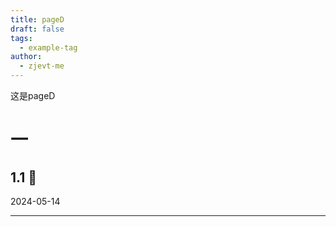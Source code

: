 ```yaml
---
title: pageD
draft: false
tags:
  - example-tag
author:
  - zjevt-me
---
```

这是pageD
# 一 
## 1.1 🍕
2024-05-14

------